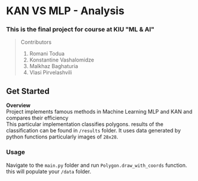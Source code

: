 # KAN VS MLP - Analysis

### This is the final project for course at KIU "ML & AI"

> Contributors
> 1. Romani Todua
> 2. Konstantine Vashalomidze
> 3. Malkhaz Baghaturia
> 4. Vlasi Pirvelashvili

## Get Started
**Overview**  
Project implements famous methods in Machine Learning MLP and KAN and compares their efficiency  
This particular implementation classifies polygons. results of the classification can be found in `/results` folder. It uses data generated by python functions particularly images of `28x28`.

### Usage
Navigate to the `main.py` folder and run `Polygon.draw_with_coords` function. this will populate your `/data` folder.
